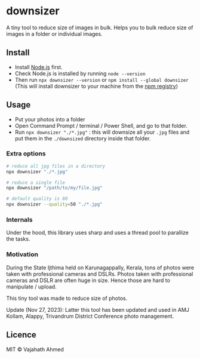 # downsizer

A tiny tool to reduce size of images in bulk. Helps you to bulk reduce size of images in a folder or individual images.

## Install

- Install [Node.js](https://nodejs.org/en/) first.
- Check Node.js is installed by running `node --version`
- Then run `npx downsizer --version` or `npm install --global downsizer` (This will install downsizer to your machine from the [npm registry](https://www.npmjs.com/package/downsizer))

## Usage

- Put your photos into a folder
- Open Command Prompt / terminal / Power Shell, and go to that folder.
- Run `npx downsizer "./*.jpg"` : this will downsize all your `.jpg` files and put them in the `./downsized` directory inside that folder.

### Extra options

```bash
# reduce all jpg files in a directory
npx downsizer "./*.jpg"

# reduce a single file
npx downsizer "/path/to/my/file.jpg"

# default quality is 80
npx downsizer --quality=50 "./*.jpg"

```

### Internals

Under the hood, this library uses sharp and uses a thread pool to parallize the tasks.

### Motivation

During the State Ijthima held on Karunagappally, Kerala, tons of photos were taken with professional cameras and DSLRs. Photos taken with professional cameras and DSLR are often huge in size. Hence those are hard to manipulate / upload.

This tiny tool was made to reduce size of photos.

Update (Nov 27, 2023): Latter this tool has been updated and used in AMJ Kollam, Alappy, Trivandrum District Conference photo management.

## Licence

MIT &copy; Vajahath Ahmed
